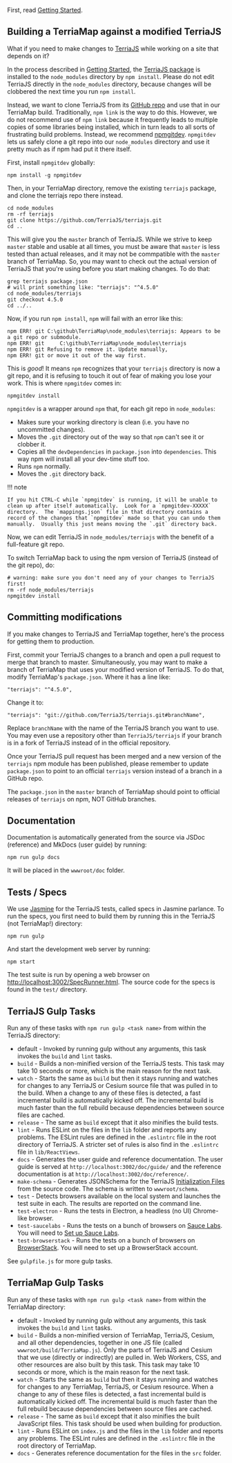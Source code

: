 First, read [Getting Started](../getting-started.md).

## Building a TerriaMap against a modified TerriaJS

What if you need to make changes to [TerriaJS](https://github.com/TerriaJS/terriajs) while working on a site that depends on it?

In the process described in [Getting Started](../getting-started.md), the [TerriaJS package](https://www.npmjs.com/package/terriajs) is installed to the `node_modules` directory by `npm install`.  Please do not edit TerriaJS directly in the `node_modules` directory, because changes will be clobbered the next time you run `npm install`.

Instead, we want to clone TerriaJS from its [GitHub repo](https://github.com/TerriaJS/terriajs) and use that in our TerriaMap build.  Traditionally, `npm link` is the way to do this.  However, we do not recommend use of `npm link` because it frequently leads to multiple copies of some libraries being installed, which in turn leads to all sorts of frustrating build problems.  Instead, we recommend [npmgitdev](https://www.npmjs.com/package/npmgitdev).  `npmgitdev` lets us safely clone a git repo into our `node_modules` directory and use it pretty much as if npm had put it there itself.

First, install `npmgitdev` globally:

```
npm install -g npmgitdev
```

Then, in your TerriaMap directory, remove the existing `terriajs` package, and clone the terriajs repo there instead.

```
cd node_modules
rm -rf terriajs
git clone https://github.com/TerriaJS/terriajs.git
cd ..
```

This will give you the `master` branch of TerriaJS.  While we strive to keep `master` stable and usable at all times, you must be aware that `master` is less tested than actual releases, and it may not be commpatible with the `master` branch of TerriaMap.  So, you may want to check out the actual version of TerriaJS that you're using before you start making changes.  To do that:

```
grep terriajs package.json
# will print something like: "terriajs": "^4.5.0"
cd node_modules/terriajs
git checkout 4.5.0
cd ../..
```

Now, if you run `npm install`, `npm` will fail with an error like this:

```
npm ERR! git C:\github\TerriaMap\node_modules\terriajs: Appears to be a git repo or submodule.
npm ERR! git     C:\github\TerriaMap\node_modules\terriajs
npm ERR! git Refusing to remove it. Update manually,
npm ERR! git or move it out of the way first.
```

This is _good_!  It means `npm` recognizes that your `terriajs` directory is now a git repo, and it is refusing to touch it out of fear of making you lose your work.  This is where `npmgitdev` comes in:

```
npmgitdev install
```

`npmgitdev` is a wrapper around `npm` that, for each git repo in `node_modules`:

* Makes sure your working directory is clean (i.e. you have no uncommitted changes).
* Moves the `.git` directory out of the way so that `npm` can't see it or clobber it.
* Copies all the `devDependencies` in `package.json` into `dependencies`.  This way npm will install all your dev-time stuff too.
* Runs `npm` normally.
* Moves the `.git` directory back.

!!! note

	If you hit CTRL-C while `npmgitdev` is running, it will be unable to clean up after itself automatically.  Look for a `npmgitdev-XXXXX` directory.  The `mappings.json` file in that directory contains a record of the changes that `npmgitdev` made so that you can undo them manually.  Usually this just means moving the `.git` directory back.

Now, we can edit TerriaJS in `node_modules/terriajs` with the benefit of a full-feature git repo.

To switch TerriaMap back to using the npm version of TerriaJS (instead of the git repo), do:

```
# warning: make sure you don't need any of your changes to TerriaJS first!
rm -rf node_modules/terriajs
npmgitdev install
```

## Committing modifications

If you make changes to TerriaJS and TerriaMap together, here's the process for getting them to production.

First, commit your TerriaJS changes to a branch and open a pull request to merge that branch to master. Simultaneously, you may want to make a branch of TerriaMap that uses your modified version of TerriaJS.  To do that, modify TerriaMap's `package.json`.  Where it has a line like:

```
"terriajs": "^4.5.0",
```

Change it to:

```
"terriajs": "git://github.com/TerriaJS/terriajs.git#branchName",
```

Replace `branchName` with the name of the TerriaJS branch you want to use.  You may even use a repository other than `TerriaJS/terriajs` if your branch is in a fork of TerriaJS instead of in the official repository.

Once your TerriaJS pull request has been merged and a new version of the `terriajs` npm module has been published, please remember to update `package.json` to point to an official `terriajs` version instead of a branch in a GitHub repo.

The `package.json` in the `master` branch of TerriaMap should point to official releases of `terriajs` on npm, NOT GitHub branches.

## Documentation

Documentation is automatically generated from the source via JSDoc (reference) and MkDocs (user guide) by running:

```
npm run gulp docs
```

It will be placed in the `wwwroot/doc` folder.  

## Tests / Specs

We use [Jasmine](https://jasmine.github.io/) for the TerriaJS tests, called specs in Jasmine parlance.  To run the specs, you first need to build them by running this in the TerriaJS  (not TerriaMap!) directory:

```
npm run gulp
```

And start the development web server by running:

```
npm start
```

The test suite is run by opening a web browser on [http://localhost:3002/SpecRunner.html](http://localhost:3002/SpecRunner.html).  The source code for the specs is found in the `test/` directory.

## TerriaJS Gulp Tasks

Run any of these tasks with `npm run gulp <task name>` from within the TerriaJS directory:

* default - Invoked by running gulp without any arguments, this task invokes the `build` and `lint` tasks.
* `build` - Builds a non-minified version of the TerriaJS tests.  This task may take 10 seconds or more, which is the main reason for the next task.
* `watch` - Starts the same as `build` but then it stays running and watches for changes to any TerriaJS or Cesium source file that was pulled in to the build. When a change to any of these files is detected, a fast incremental build is automatically kicked off.  The incremental build is much faster than the full rebuild because dependencies between source files are cached.
* `release` - The same as `build` except that it also minifies the build tests.
* `lint` - Runs ESLint on the files in the `lib` folder and reports any problems.  The ESLint rules are defined in the `.eslintrc` file in the root directory of TerriaJS.  A stricter set of rules is also find in the `.eslintrc` file in `lib/ReactViews`.
* `docs` - Generates the user guide and reference documentation.  The user guide is served at `http://localhost:3002/doc/guide/` and the reference documentation is at `http://localhost:3002/doc/reference/`.
* `make-schema` - Generates JSONSchema for the TerriaJS [Initialization Files](../customizing/initialization-files.md) from the source code.  The schema is written to `wwwroot/schema`.
* `test` - Detects browsers available on the local system and launches the test suite in each.  The results are reported on the command line.
* `test-electron` - Runs the tests in Electron, a headless (no UI) Chrome-like browser.
* `test-saucelabs` - Runs the tests on a bunch of browsers on [Sauce Labs](https://saucelabs.com/).  You will need to [Set up Sauce Labs](setting-up-saucelabs.md).
* `test-browserstack` - Runs the tests on a bunch of browsers on [BrowserStack](https://www.browserstack.com/).  You will need to set up a BrowserStack account.

See `gulpfile.js` for more gulp tasks.

## TerriaMap Gulp Tasks

Run any of these tasks with `npm run gulp <task name>` from within the TerriaMap directory:

* default - Invoked by running gulp without any arguments, this task invokes the `build` and `lint` tasks.
* `build` - Builds a non-minified version of TerriaMap, TerriaJS, Cesium, and all other dependencies, together in one JS file (called `wwwroot/build/TerriaMap.js`). Only the parts of TerriaJS and Cesium that we use (directly or indirectly) are pulled in.  Web Workers, CSS, and other resources are also built by this task.  This task may take 10 seconds or more, which is the main reason for the next task.
* `watch` - Starts the same as `build` but then it stays running and watches for changes to any TerriaMap, TerriaJS, or Cesium resource. When a change to any of these files is detected, a fast incremental build is automatically kicked off.  The incremental build is much faster than the full rebuild because dependencies between source files are cached.
* `release` - The same as `build` except that it also minifies the built JavaScript files.  This task should be used when building for production.
* `lint` - Runs ESLint on `index.js` and the files in the `lib` folder and reports any problems.  The ESLint rules are defined in the `.eslintrc` file in the root directory of TerriaMap.
* `docs` - Generates reference documentation for the files in the `src` folder.
